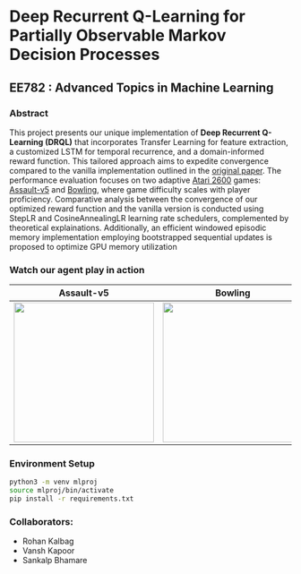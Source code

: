 # Deep Recurrent Q-Learning for Partially Observable Markov Decision Processes

## EE782 : Advanced Topics in Machine Learning 

### Abstract 

This project presents our unique implementation of
**Deep Recurrent Q-Learning (DRQL)** that incorporates Transfer
Learning for feature extraction, a customized LSTM for temporal recurrence, and a domain-informed reward function. This
tailored approach aims to expedite convergence compared to the
vanilla implementation outlined in the [original paper](https://arxiv.org/abs/1507.06527). The performance evaluation focuses on two adaptive [Atari 2600](https://en.wikipedia.org/wiki/Atari_2600) games:
[Assault-v5](https://gymnasium.farama.org/environments/atari/assault/) and [Bowling](https://gymnasium.farama.org/environments/atari/bowling/), where game difficulty scales with player
proficiency. Comparative analysis between the convergence of our
optimized reward function and the vanilla version is conducted
using StepLR and CosineAnnealingLR learning rate schedulers,
complemented by theoretical explainations. Additionally, an efficient windowed episodic memory implementation employing
bootstrapped sequential updates is proposed to optimize GPU
memory utilization


### Watch our agent play in action


Assault-v5           |  Bowling 
:-------------------------:|:-------------------------:
<img src="https://github.com/rohankalbag/deep-recurrent-q-learning/assets/46604893/11845492-2464-419e-b14a-26c98a813fd3" width=250></img> | <img src="https://github.com/rohankalbag/deep-recurrent-q-learning/assets/46604893/4607b58c-9502-4a6b-9e15-5bfe1f9cf93a" width=250></img> 


### Environment Setup 

```bash
python3 -m venv mlproj
source mlproj/bin/activate
pip install -r requirements.txt
```

### Collaborators:

- Rohan Kalbag
- Vansh Kapoor
- Sankalp Bhamare
